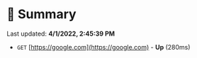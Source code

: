 # 📖 Summary
Last updated: **4/1/2022, 2:45:39 PM**

- `GET` [https://google.com](https://google.com) - **Up** (280ms)
